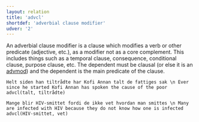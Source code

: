 ```yaml
---
layout: relation
title: 'advcl'
shortdef: 'adverbial clause modifier'
udver: '2'
---
```

An adverbial clause modifier is a clause which modifies a verb or other predicate (adjective, etc.), as a modifier not as a core complement. This includes things such as a temporal clause, consequence, conditional clause, purpose clause, etc. The dependent must be clausal (or else it is an [advmod]()) and the dependent is the main predicate of the clause.

~~~ sdparse
Helt siden han tiltrådte har Kofi Annan talt de fattiges sak \n Ever since he started Kofi Annan has spoken the cause of the poor
advcl(talt, tiltrådte)
~~~

~~~ sdparse
Mange blir HIV-smittet fordi de ikke vet hvordan man smittes \n Many are infected with HIV because they do not know how one is infected
advcl(HIV-smittet, vet)
~~~
<!-- Interlanguage links updated Čt lis 12 09:43:10 CET 2020 -->

